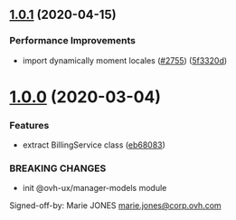 ## [1.0.1](https://github.com/ovh/manager/compare/@ovh-ux/manager-models@1.0.0...@ovh-ux/manager-models@1.0.1) (2020-04-15)


### Performance Improvements

* import dynamically moment locales ([#2755](https://github.com/ovh/manager/issues/2755)) ([5f3320d](https://github.com/ovh/manager/commit/5f3320d92802a1f4a6d65baf60f74917b8e58f4a))



# [1.0.0](https://github.com/ovh/manager/compare/@ovh-ux/manager-models@0.0.0...@ovh-ux/manager-models@1.0.0) (2020-03-04)


### Features

* extract BillingService class ([eb68083](https://github.com/ovh/manager/commit/eb680838d8246662a263ee3e9151b74f2c763fac))


### BREAKING CHANGES

* init @ovh-ux/manager-models module

Signed-off-by: Marie JONES <marie.jones@corp.ovh.com>



